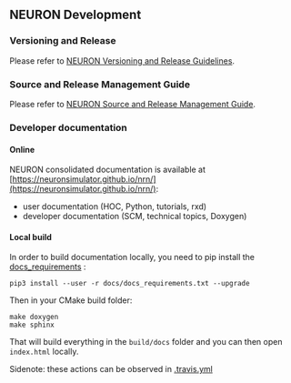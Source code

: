 ## NEURON Development

### Versioning and Release
Please refer to [NEURON Versioning and Release Guidelines](./scm/guidelines/SCMGuidelines.md).

### Source and Release Management Guide
Please refer to [NEURON Source and Release Management Guide](./scm/guide/SCMGuide.md).

### Developer documentation 

#### Online
NEURON consolidated documentation is available at [https://neuronsimulator.github.io/nrn/](https://neuronsimulator.github.io/nrn/):
* user documentation (HOC, Python, tutorials, rxd)
* developer documentation (SCM, technical topics, Doxygen)

#### Local build

In order to build documentation locally, you need to pip install the [docs_requirements](docs_requirements.txt) :
```
pip3 install --user -r docs/docs_requirements.txt --upgrade
```

Then in your CMake build folder:
```
make doxygen
make sphinx
```  
That will build everything in the `build/docs` folder and you can then open `index.html` locally.

Sidenote: these actions can be observed in [.travis.yml](../.travis.yml)
